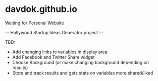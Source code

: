 # davdok.github.io
Waiting for Personal Website

-- Hollywood Startup Ideas Generator project --

TBD:
- Add changing links to variables in display area
- Add Facebook and Twitter Share widget
- Choose Background (or make changing background depending on results)
- Store and track results and gets stats on variables more shared/liked
